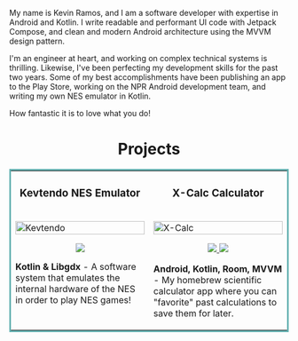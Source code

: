 My name is Kevin Ramos, and I am a software developer with expertise in Android and Kotlin. I write readable and performant UI code with Jetpack Compose, and clean and modern Android architecture using the MVVM design pattern.

I'm an engineer at heart, and working on complex technical systems is thrilling. Likewise, I've been perfecting my development skills for the past two years. Some of my best accomplishments have been publishing an app to the Play Store, working on the NPR Android development team, and writing my own NES emulator in Kotlin.

How fantastic it is to love what you do!

<h1 align="center">Projects</h1>
<table bordercolor="#66b2b2">

  <tr>
    <td width="50%" valign="top">
      <h3 align="center">Kevtendo NES Emulator</h3>
        <br />
        <img src="images/" width="100%" alt="Kevtendo"/>
        <br />
        <p align="center">
          <a href="https://github.com/CharlesCreativeContent/Demo-Day" target="_blank">
            <img src="https://img.shields.io/static/v1?label=|&message=REPO&color=23555f&style=plastic&logo=github&logo-color=white"/>
          </a>  
      </p>
        <p><strong>Kotlin & Libgdx</strong> - A software system that emulates the internal hardware of the NES in order to play NES games!</p>
    </td>
    <td width="50%" valign="top">
      <h3 align="center">X-Calc Calculator</h3>
        <br />
        <img src="images/" width="100%"  alt="X-Calc"/>
        <br />
        <p align="center">

  <a href="https://github.com/CharlesCreativeContent/Rigley2-FlappyBug" target="_blank">
    <img src="https://img.shields.io/static/v1?label=|&message=REPO&color=23555f&style=plastic&logo=github&logo-color=white"/>
  </a>
  <a href="https://codepen.io/ShawnBasquiat/full/bGVWpYw" target="_blank">
    <img src="https://img.shields.io/static/v1?label=|&message=WEBSITE&color=cdf998&style=plastic&logo=wordpress&logo-color=white"/>
  </a>
      </p>
        <p><strong>Android, Kotlin, Room, MVVM</strong> - My homebrew scientific calculator 
        app where you can "favorite" past calculations to save them for later.</p>
    </td>
  </tr>
</table>

<!---
kevinjoramos/kevinjoramos is a ✨ special ✨ repository because its `README.md` (this file) appears on your GitHub profile.
You can click the Preview link to take a look at your changes.
--->
